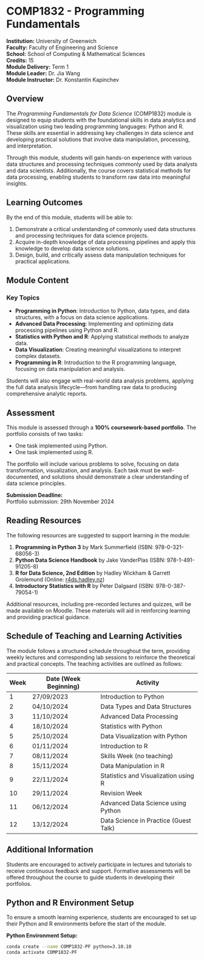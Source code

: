 # COMP1832 - Programming Fundamentals

**Institution:** University of Greenwich  
**Faculty:** Faculty of Engineering and Science  
**School:** School of Computing & Mathematical Sciences  
**Credits:** 15  
**Module Delivery:** Term 1  
**Module Leader:** Dr. Jia Wang  
**Module Instructor:** Dr. Konstantin Kapinchev  

## Overview

The *Programming Fundamentals for Data Science* (COMP1832) module is designed to equip students with the foundational skills in data analytics and visualization using two leading programming languages: Python and R. These skills are essential in addressing key challenges in data science and developing practical solutions that involve data manipulation, processing, and interpretation.

Through this module, students will gain hands-on experience with various data structures and processing techniques commonly used by data analysts and data scientists. Additionally, the course covers statistical methods for data processing, enabling students to transform raw data into meaningful insights.

## Learning Outcomes

By the end of this module, students will be able to:

1. Demonstrate a critical understanding of commonly used data structures and processing techniques for data science projects.
2. Acquire in-depth knowledge of data processing pipelines and apply this knowledge to develop data science solutions.
3. Design, build, and critically assess data manipulation techniques for practical applications.

## Module Content

### Key Topics

- **Programming in Python**: Introduction to Python, data types, and data structures, with a focus on data science applications.
- **Advanced Data Processing**: Implementing and optimizing data processing pipelines using Python and R.
- **Statistics with Python and R**: Applying statistical methods to analyze data.
- **Data Visualization**: Creating meaningful visualizations to interpret complex datasets.
- **Programming in R**: Introduction to the R programming language, focusing on data manipulation and analysis.

Students will also engage with real-world data analysis problems, applying the full data analysis lifecycle—from handling raw data to producing comprehensive analytic reports.

## Assessment

This module is assessed through a **100% coursework-based portfolio**. The portfolio consists of two tasks:

- One task implemented using Python.
- One task implemented using R.

The portfolio will include various problems to solve, focusing on data transformation, visualization, and analysis. Each task must be well-documented, and solutions should demonstrate a clear understanding of data science principles.

**Submission Deadline:**  
Portfolio submission: 29th November 2024

## Reading Resources

The following resources are suggested to support learning in the module:

1. **Programming in Python 3** by Mark Summerfield (ISBN: 978-0-321-68056-3)
2. **Python Data Science Handbook** by Jake VanderPlas (ISBN: 978-1-491-91205-8)
3. **R for Data Science, 2nd Edition** by Hadley Wickham & Garrett Grolemund (Online: [r4ds.hadley.nz](https://r4ds.hadley.nz/))
4. **Introductory Statistics with R** by Peter Dalgaard (ISBN: 978-0-387-79054-1)

Additional resources, including pre-recorded lectures and quizzes, will be made available on Moodle. These materials will aid in reinforcing learning and providing practical guidance.

## Schedule of Teaching and Learning Activities

The module follows a structured schedule throughout the term, providing weekly lectures and corresponding lab sessions to reinforce the theoretical and practical concepts. The teaching activities are outlined as follows:

| Week | Date (Week Beginning) | Activity                               |
|------|-----------------------|----------------------------------------|
| 1    | 27/09/2023            | Introduction to Python                 |
| 2    | 04/10/2024            | Data Types and Data Structures         |
| 3    | 11/10/2024            | Advanced Data Processing               |
| 4    | 18/10/2024            | Statistics with Python                 |
| 5    | 25/10/2024            | Data Visualization with Python         |
| 6    | 01/11/2024            | Introduction to R                      |
| 7    | 08/11/2024            | Skills Week (no teaching)              |
| 8    | 15/11/2024            | Data Manipulation in R                 |
| 9    | 22/11/2024            | Statistics and Visualization using R   |
| 10   | 29/11/2024            | Revision Week                          |
| 11   | 06/12/2024            | Advanced Data Science using Python     |
| 12   | 13/12/2024            | Data Science in Practice (Guest Talk)  |

## Additional Information

Students are encouraged to actively participate in lectures and tutorials to receive continuous feedback and support. Formative assessments will be offered throughout the course to guide students in developing their portfolios.

## Python and R Environment Setup

To ensure a smooth learning experience, students are encouraged to set up their Python and R environments before the start of the module.

**Python Environment Setup:**

```bash
conda create --name COMP1832-PF python=3.10.10
conda activate COMP1832-PF
```
